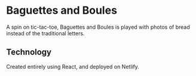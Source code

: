 # Baguettes and Boules

A spin on tic-tac-toe, Baguettes and Boules is played with photos of bread instead of the traditional letters.

## Technology

Created entirely using React, and deployed on Netlify.
